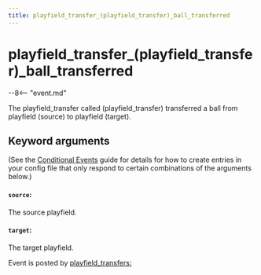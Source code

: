 ```yaml
---
title: playfield_transfer_(playfield_transfer)_ball_transferred
---
```


# playfield_transfer_(playfield_transfer)\_ball_transferred


--8<-- "event.md"

The playfield_transfer called (playfield_transfer) transferred a ball
from playfield (source) to playfield (target).

## Keyword arguments

(See the [Conditional Events](overview/conditional.md)
guide for details for how to create entries in your config file that
only respond to certain combinations of the arguments below.)

#### `source`:

The source playfield.

#### `target`:

The target playfield.

Event is posted by [playfield_transfers:](../config/playfield_transfers.md)
